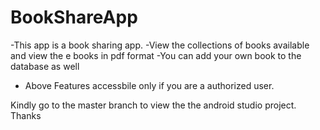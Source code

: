 # BookShareApp

-This app is a book sharing app.
-View the collections of books available and view the e books in pdf format
-You can add your own book to the database as well
- Above Features accessbile only if you are a authorized user.

Kindly go to the master branch to view the the android studio project.
Thanks
